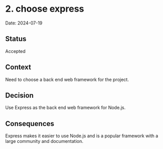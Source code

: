 # 2. choose express

Date: 2024-07-19

## Status

Accepted

## Context

Need to choose a back end web framework for the project.

## Decision

Use Express as the back end web framework for Node.js.

## Consequences

Express makes it easier to use Node.js and is a popular framework with a large community and documentation.
